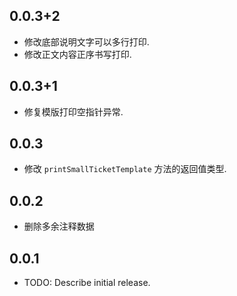 ## 0.0.3+2

* 修改底部说明文字可以多行打印.
* 修改正文内容正序书写打印.

## 0.0.3+1

* 修复模版打印空指针异常.

## 0.0.3

* 修改 `printSmallTicketTemplate` 方法的返回值类型.

## 0.0.2

* 删除多余注释数据

## 0.0.1

* TODO: Describe initial release.
